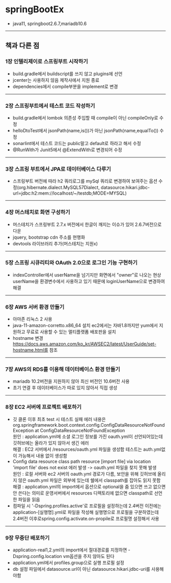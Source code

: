 # springBootEx
- java11, springboot2.6.7,mariadb10.6

---

## 책과 다른 점

### 1장 인텔리제이로 스프링부트 시작하기
- build.gradle에서 buildscript를 쓰지 않고 plugins에 선언
- jcenter는 사용하지 않음 제작사에서 지원 종료
- dependencies에서 compile부분을 implement로 변경

---

### 2장 스프링부트에서 테스트 코드 작성하기
- build.gradle에서 lombok 의존성 주입할 때 compile이 아닌 compileOnly로 수정
- helloDtoTest에서 jsonPath(name,is())가 아닌 jsonPath(name,equalTo()) 수정
- sonarlint에서 테스트 코드는 public말고 default로 하라고 해서 수정
- @RunWith가 Junit5에서 @ExtendWith로 변경되어 수정 

---

### 3장 스프링 부트에서 JPA로 데이터베이스 다루기
- 스프링부트 버전에 따라 h2 쿼리로그를 mySql 쿼리로 변경하여 보여주는 옵션 수정(org.hibernate.dialect.MySQL57Dialect, datasource.hikari.jdbc-url=jdbc:h2:mem://localhost/~/testdb;MODE=MYSQL)

---

### 4장 머스테치로 화면 구성하기
- 머스테치가 스프링부트 2.7.x 버전에서 한글이 깨지는 이슈가 있어 2.6.7버전으로 다운
- jquery, bootstrap cdn 주소를 현행화
- devtools 라이브러리 추가(머스테치는 지원x)

---

### 5장 스프링 시큐리티와 OAuth 2.0으로 로그인 기능 구현하기
- indexController에서 userName을 넘기지만 화면에서 "owner"로 나오는 현상 userName을 환경변수에서 사용하고 있기 때문에
loginUserName으로 변경하여 해결

---

### 6장 AWS 서버 환경 만들기
- 아마존 리눅스 2 사용
- java-11-amazon-corretto.x86_64 설치 ec2에서는 자바1.8까지만 yum에서 지원하고 무료로 사용할 수 있는 멀티플랫폼 배포판을 설치
- hostname 변경 https://docs.aws.amazon.com/ko_kr/AWSEC2/latest/UserGuide/set-hostname.html를 참조

---

### 7장 AWS의 RDS를 이용해 데이터베이스 환경 만들기
- mariadb 10.2버전을 지원하지 않아 최신 버전인 10.6버전 사용
- 초기 연결 후 데이터베이스가 따로 있지 않아서 직접 생성

---

### 8장 EC2 서버에 프로젝트 배포하기
- 깃 클론 이후 최초 test 시 테스트 실패 에러 내용은 org.springframework.boot.context.config.ConfigDataResourceNotFoundException at ConfigDataResourceNotFoundException  
  원인 : application.yml에 소셜 로그인 정보를 가진 oauth.yml이 선언되어있는데 깃허브에는 올라가 있지 않아서 생긴 에러  
  해결 : EC2 서버에서 /resources/oauth.yml 파일을 생성함 테스트는 auth.yml없이 가능해서 내용 없이 생성함  
- Config data resource class path resource [import file] via location 'import file' does not exist 에러 발생 -> oauth.yml 파일을 찾지 못해 발생  
  원인 : 로컬 서버와 ec2 서버의 oauth.yml 경로가 다름, 보안을 위해 깃허브에 올리지 않은 oauth.yml 파일은 외부에 있는데 쉘에서 classpath를 잡아도 읽지 못함  
  해결 : application.yml의 import에서 옵션으로 optional을 줌 있으면 쓰고 없으면 안 쓴다는 의미로 운영서버에서 resources 디렉토리에 없으면 classpath로 선언한 파일을 읽음  
- 컴파일 시 '-Dspring.profiles.active'로 프로필을 설정하는데 2.4버전 이전에는 application-[실행명].yml로 파일을 작성해 실행명으로 프로필을 구분하였는데 2.4버전 이후로spring.config.activate.on-propile로 프로필명 설정해서 사용

---

### 9장 무중단 배포하기
 - application-real1,2.yml의 import에서 절대경로를 지정하면 -Dspring.config.location vm옵션을 주지 않아도 된다
 - application.yml에서 profiles.group으로 실행 프로필 설정
 - db 설정 파일에서 datasource.url이 아닌 datasource.hikari.jdbc-uri를 사용해야함





